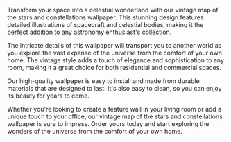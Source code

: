 <!--
Write me content for website with wallpaper "A vintage map of the stars and constellations, with detailed illustrations of spacecraft and celestial bodies."
-->

<!--font:"Open Sans"-->

Transform your space into a celestial wonderland with our vintage map of the stars and constellations wallpaper. This stunning design features detailed illustrations of spacecraft and celestial bodies, making it the perfect addition to any astronomy enthusiast's collection.

The intricate details of this wallpaper will transport you to another world as you explore the vast expanse of the universe from the comfort of your own home. The vintage style adds a touch of elegance and sophistication to any room, making it a great choice for both residential and commercial spaces.

Our high-quality wallpaper is easy to install and made from durable materials that are designed to last. It's also easy to clean, so you can enjoy its beauty for years to come.

Whether you're looking to create a feature wall in your living room or add a unique touch to your office, our vintage map of the stars and constellations wallpaper is sure to impress. Order yours today and start exploring the wonders of the universe from the comfort of your own home.
